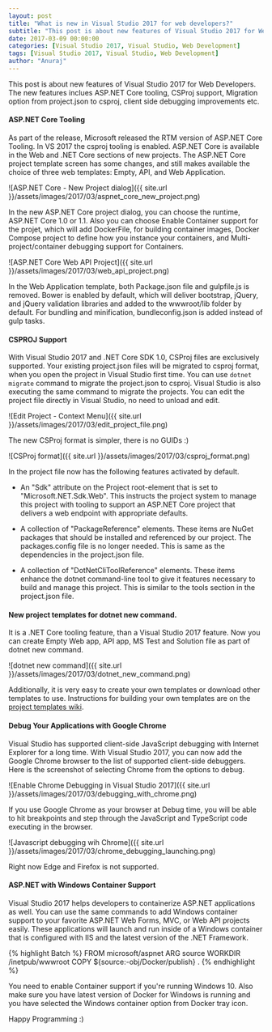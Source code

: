 ```yaml
---
layout: post
title: "What is new in Visual Studio 2017 for web developers?"
subtitle: "This post is about new features of Visual Studio 2017 for Web Developers. The new features inclues ASP.NET Core tooling, CSProj support, Migration option from project.json to csproj, client side debugging improvements etc."
date: 2017-03-09 00:00:00
categories: [Visual Studio 2017, Visual Studio, Web Development]
tags: [Visual Studio 2017, Visual Studio, Web Development]
author: "Anuraj"
---
```

This post is about new features of Visual Studio 2017 for Web Developers. The new features inclues ASP.NET Core tooling, CSProj support, Migration option from project.json to csproj, client side debugging improvements etc.

#### ASP.NET Core Tooling

As part of the release, Microsoft released the RTM version of ASP.NET Core Tooling. In VS 2017 the csproj tooling is enabled.  ASP.NET Core is available in the Web and .NET Core sections of new projects. The ASP.NET Core project template screen has some changes, and still makes available the choice of three web templates: Empty, API, and Web Application.

![ASP.NET Core - New Project dialog]({{ site.url }}/assets/images/2017/03/aspnet_core_new_project.png)

In the new ASP.NET Core project dialog, you can choose the runtime, ASP.NET Core 1.0 or 1.1. Also you can choose Enable Container support for the projet, which will add DockerFile, for building container images, Docker Compose project to define how you instance your containers, and Multi-project/container debugging support for Containers. 

![ASP.NET Core Web API Project]({{ site.url }}/assets/images/2017/03/web_api_project.png)

In the Web Application template, both Package.json file and gulpfile.js is removed. Bower is enabled by default, which will deliver bootstrap, jQuery, and jQuery validation libraries and added to the wwwroot/lib folder by default. For bundling and minification, bundleconfig.json is added instead of gulp tasks.

#### CSPROJ Support

With Visual Studio 2017 and .NET Core SDK 1.0, CSProj files are exclusively supported. Your existing project.json files will be migrated to csproj format, when you open the project in Visual Studio first time. You can use `dotnet migrate` command to migrate the project.json to csproj. Visual Studio is also executing the same command to migrate the projects. You can edit the project file directly in Visual Studio, no need to unload and edit. 

![Edit Project - Context Menu]({{ site.url }}/assets/images/2017/03/edit_project_file.png)

The new CSProj format is simpler, there is no GUIDs :) 

![CSProj format]({{ site.url }}/assets/images/2017/03/csproj_format.png)

In the project file now has the following features activated by default.

* An "Sdk" attribute on the Project root-element that is set to "Microsoft.NET.Sdk.Web". This instructs the project system to manage this project with tooling to support an ASP.NET Core project that delivers a web endpoint with appropriate defaults.

* A collection of "PackageReference" elements. These items are NuGet packages that should be installed and referenced by our project.  The packages.config file is no longer needed. This is same as the dependencies in the project.json file.

* A collection of "DotNetCliToolReference" elements. These items enhance the dotnet command-line tool to give it features necessary to build and manage this project. This is similar to the tools section in the project.json file.

#### New project templates for dotnet new command.

It is a .NET Core tooling feature, than a Visual Studio 2017 feature. Now you can create Empty Web app, API app, MS Test and Solution file as part of dotnet new command. 

![dotnet new command]({{ site.url }}/assets/images/2017/03/dotnet_new_command.png)

Additionally, it is very easy to create your own templates or download other templates to use.  Instructions for building your own templates are on the [project templates wiki](https://github.com/dotnet/templating/wiki/%22Runnable-Project%22-Templates).

#### Debug Your Applications with Google Chrome

Visual Studio has supported client-side JavaScript debugging with Internet Explorer for a long time.  With Visual Studio 2017, you can now add the Google Chrome browser to the list of supported client-side debuggers. Here is the screenshot of selecting Chrome from the options to debug.

![Enable Chrome Debugging in Visual Studio 2017]({{ site.url }}/assets/images/2017/03/debugging_with_chrome.png)

If you use Google Chrome as your browser at Debug time, you will be able to hit breakpoints and step through the JavaScript and TypeScript code executing in the browser. 

![Javascript debugging wih Chrome]({{ site.url }}/assets/images/2017/03/chrome_debugging_launching.png)

Right now Edge and Firefox is not supported.

#### ASP.NET with Windows Container Support

Visual Studio 2017 helps developers to containerize ASP.NET applications as well. You can use the same commands to add Windows container support to your favorite ASP.NET Web Forms, MVC, or Web API projects easily.  These applications will launch and run inside of a Windows container that is configured with IIS and the latest version of the .NET Framework.

{% highlight Batch %}
FROM microsoft/aspnet
ARG source
WORKDIR /inetpub/wwwroot
COPY ${source:-obj/Docker/publish} .
{% endhighlight %}

You need to enable Container support if you're running Windows 10. Also make sure you have latest version of Docker for Windows is running and you have selected the Windows container option from Docker tray icon.

Happy Programming :)